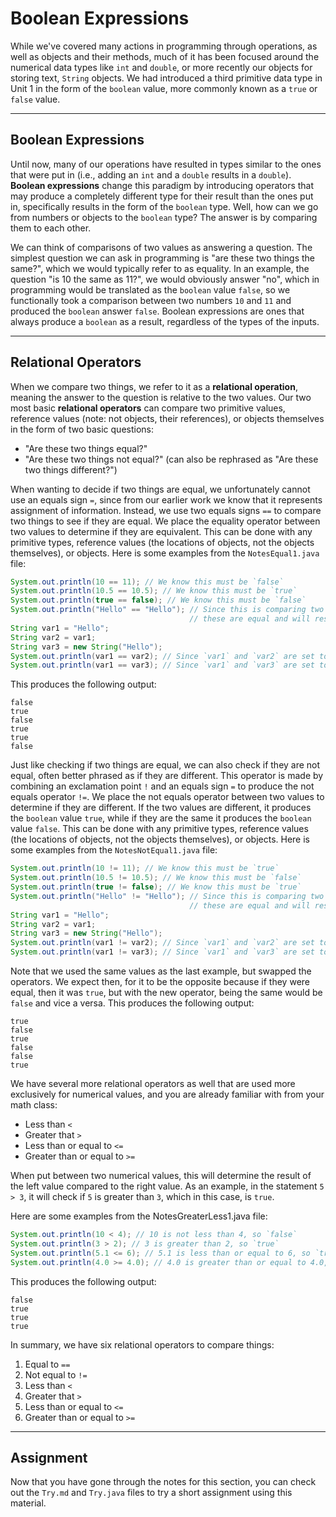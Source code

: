 # Boolean Expressions

While we've covered many actions in programming through operations, as well as objects and their methods, much of it has been focused around the numerical data types like `int` and `double`, or more recently our objects for storing text, `String` objects. We had introduced a third primitive data type in Unit 1 in the form of the `boolean` value, more commonly known as a `true` or `false` value.

---

## Boolean Expressions

Until now, many of our operations have resulted in types similar to the ones that were put in (i.e., adding an `int` and a `double` results in a `double`). **Boolean expressions** change this paradigm by introducing operators that may produce a completely different type for their result than the ones put in, specifically results in the form of the `boolean` type. Well, how can we go from numbers or objects to the `boolean` type? The answer is by comparing them to each other.

We can think of comparisons of two values as answering a question. The simplest question we can ask in programming is "are these two things the same?", which we would typically refer to as equality. In an example, the question "is 10 the same as 11?", we would obviously answer "no", which in programming would be translated as the `boolean` value `false`, so we functionally took a comparison between two numbers `10` and `11` and produced the `boolean` answer `false`. Boolean expressions are ones that always produce a `boolean` as a result, regardless of the types of the inputs.

---

## Relational Operators

When we compare two things, we refer to it as a **relational operation**, meaning the answer to the question is relative to the two values. Our two most basic **relational operators** can compare two primitive values, reference values (note: not objects, their references), or objects themselves in the form of two basic questions:

- "Are these two things equal?"
- "Are these two things not equal?" (can also be rephrased as "Are these two things different?")

When wanting to decide if two things are equal, we unfortunately cannot use an equals sign `=`, since from our earlier work we know that it represents assignment of information. Instead, we use two equals signs `==` to compare two things to see if they are equal. We place the equality operator between two values to determine if they are equivalent. This can be done with any primitive types, reference values (the locations of objects, not the objects themselves), or objects. Here is some examples from the `NotesEqual1.java` file:

```java
System.out.println(10 == 11); // We know this must be `false`
System.out.println(10.5 == 10.5); // We know this must be `true`
System.out.println(true == false); // We know this must be `false`
System.out.println("Hello" == "Hello"); // Since this is comparing two objects, and not references to two objects,
                                        // these are equal and will result in `true`
String var1 = "Hello";
String var2 = var1;
String var3 = new String("Hello");
System.out.println(var1 == var2); // Since `var1` and `var2` are set to share the same memory location, they must be equal.
System.out.println(var1 == var3); // Since `var1` and `var3` are set to different memory locations, they must not be equal.
```

This produces the following output:

```
false
true
false
true
true
false
```

Just like checking if two things are equal, we can also check if they are not equal, often better phrased as if they are different. This operator is made by combining an exclamation point `!` and an equals sign `=` to produce the not equals operator `!=`. We place the not equals operator between two values to determine if they are different. If the two values are different, it produces the `boolean` value `true`, while if they are the same it produces the `boolean` value `false`. This can be done with any primitive types, reference values (the locations of objects, not the objects themselves), or objects. Here is some examples from the `NotesNotEqual1.java` file:

```java
System.out.println(10 != 11); // We know this must be `true`
System.out.println(10.5 != 10.5); // We know this must be `false`
System.out.println(true != false); // We know this must be `true`
System.out.println("Hello" != "Hello"); // Since this is comparing two objects, and not references to two objects,
                                        // these are equal and will result in `false`
String var1 = "Hello";
String var2 = var1;
String var3 = new String("Hello");
System.out.println(var1 != var2); // Since `var1` and `var2` are set to share the same memory location, they must be equal.
System.out.println(var1 != var3); // Since `var1` and `var3` are set to different memory locations, they must not be equal.
```

Note that we used the same values as the last example, but swapped the operators. We expect then, for it to be the opposite because if they were equal, then it was `true`, but with the new operator, being the same would be `false` and vice a versa. This produces the following output:

```
true
false
true
false
false
true
```

We have several more relational operators as well that are used more exclusively for numerical values, and you are already familiar with from your math class:

- Less than `<`
- Greater that `>`
- Less than or equal to `<=`
- Greater than or equal to `>=`

When put between two numerical values, this will determine the result of the left value compared to the right value. As an example, in the statement `5 > 3`, it will check if `5` is greater than `3`, which in this case, is `true`.

Here are some examples from the NotesGreaterLess1.java file:

```java
System.out.println(10 < 4); // 10 is not less than 4, so `false`
System.out.println(3 > 2); // 3 is greater than 2, so `true`
System.out.println(5.1 <= 6); // 5.1 is less than or equal to 6, so `true`
System.out.println(4.0 >= 4.0); // 4.0 is greater than or equal to 4.0, so `true`
```

This produces the following output:

```
false
true
true
true
```

In summary, we have six relational operators to compare things:

1. Equal to `==`
2. Not equal to `!=`
3. Less than `<`
4. Greater that `>`
5. Less than or equal to `<=`
6. Greater than or equal to `>=`

---

## Assignment

Now that you have gone through the notes for this section, you can check out the `Try.md` and `Try.java` files to try a short assignment using this material.
